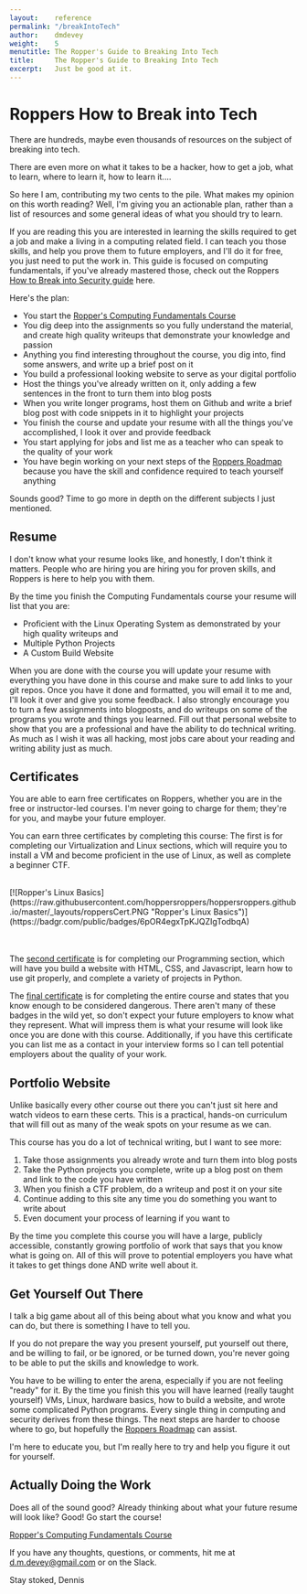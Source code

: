```yaml
---
layout:    reference
permalink: "/breakIntoTech"
author:    dmdevey
weight:    5
menutitle: The Ropper's Guide to Breaking Into Tech
title:     The Ropper's Guide to Breaking Into Tech
excerpt:   Just be good at it.
---
```


# Roppers How to Break into Tech

There are hundreds, maybe even thousands of resources on the subject of breaking into tech.

There are even more on what it takes to be a hacker, how to get a job, what to learn, where to learn it, how to learn it....

So here I am, contributing my two cents to the pile. What makes my opinion on this worth reading? Well, I'm giving you an actionable plan, rather than a list of resources and some general ideas of what you should try to learn. 

If you are reading this you are interested in learning the skills required to get a job and make a living in a computing related field. I can teach you those skills, and help you prove them to future employers, and I'll do it for free, you just need to put the work in. This guide is focused on computing fundamentals, if you've already mastered those, check out the Roppers [How to Break into Security guide](/breakIntoSecurity.md) here.

Here's the plan: 

* You start the [Ropper's Computing Fundamentals Course](https://hoppersroppers.org/course.html)
* You dig deep into the assignments so you fully understand the material, and create high quality writeups that demonstrate your knowledge and passion
* Anything you find interesting throughout the course, you dig into, find some answers, and write up a brief post on it
* You build a professional looking website  to serve as your digital portfolio
* Host the things you've already written on it, only adding a few sentences in the front to turn them into blog posts
* When you write longer programs, host them on Github and write a brief blog post with code snippets in it to highlight your projects
* You finish the course and update your resume with all the things you've accomplished, I look it over and provide feedback 
* You start applying for jobs and list me as a teacher who can speak to the quality of your work
* You have begin working on your next steps of the [Roppers Roadmap](https://hoppersroppers.org/roadmap) because you have the skill and confidence required to teach yourself anything

Sounds good? Time to go more in depth on the different subjects I just mentioned. 

## Resume

I don't know what your resume looks like, and honestly, I don't think it matters. People who are hiring you are hiring you for proven skills, and Roppers is here to help you with them. 

By the time you finish the Computing Fundamentals course your resume will list that you are:

* Proficient with the Linux Operating System as demonstrated by your high quality writeups and 
* Multiple Python Projects 
* A Custom Build Website

When you are done with the course you will update your resume with everything you have done in this course and make sure to add links to your git repos. Once you have it done and formatted, you will email it to me and, I'll look it over and give you some feedback. I also strongly encourage you to turn a few assignments into blogposts, and do writeups on some of the programs you wrote and things you learned. Fill out that personal website to show that you are a professional and have the ability to do technical writing. As much as I wish it was all hacking, most jobs care about your reading and writing ability just as much.

## Certificates 

You are able to earn free certificates on Roppers, whether you are in the free or instructor-led courses. I'm never going to charge for them; they're for you, and maybe your future employer. 

You can earn three certificates by completing this course: The first is for completing our Virtualization and Linux sections, which will require you to install a VM and become proficient in the use of Linux, as well as complete a beginner CTF. 

<br>
[![Ropper's Linux Basics](https://raw.githubusercontent.com/hoppersroppers/hoppersroppers.github.io/master/_layouts/roppersCert.PNG "Ropper's Linux Basics")](https://badgr.com/public/badges/6pOR4egxTpKJQZIgTodbqA)
<br> 
<br> 
<br>

The [second certificate](https://badgr.com/public/badges/XB9JuQmCQaKfJVUvuYNcQg) is for completing our Programming section, which will have you build a website with HTML, CSS, and Javascript, learn how to use git properly, and complete a variety of projects in Python. 

The [final certificate](https://badgr.com/public/badges/OCgMVVYKT82mZZkDah6BBQ) is for completing the entire course and states that you know enough to be considered dangerous. There aren't many of these badges in the wild yet, so don't expect your future employers to know what they represent. What will impress them is what your resume will look like once you are done with this course. Additionally, if you have this certificate you can list me as a contact in your interview forms so I can tell potential employers about the quality of your work.

## Portfolio Website

Unlike basically every other course out there you can't just sit here and watch videos to earn these certs. This is a practical, hands-on curriculum that will fill out as many of the weak spots on your resume as we can.

This course has you do a lot of technical writing, but I want to see more: 

1. Take those assignments you already wrote and turn them into blog posts
2. Take the Python projects you complete, write up a blog post on them and link to the code you have written
3. When you finish a CTF problem, do a writeup and post it on your site
4. Continue adding to this site any time you do something you want to write about
5. Even document your process of learning if you want to

By the time you complete this course you will have a large, publicly accessible, constantly growing portfolio of work that says that you know what is going on. All of this will prove to potential employers you have what it takes to get things done AND write well about it. 

## Get Yourself Out There

I talk a big game about all of this being about what you know and what you can do, but there is something I have to tell you.

If you do not prepare the way you present yourself, put yourself out there, and be willing to fail, or be ignored, or be turned down, you're never going to be able to put the skills and knowledge to work. 

You have to be willing to enter the arena, especially if you are not feeling "ready" for it. By the time you finish this you will have learned (really taught yourself) VMs, Linux, hardware basics, how to build a website, and wrote some complicated Python programs. Every single thing in computing and security derives from these things. The next steps are harder to choose where to go, but hopefully the [Roppers Roadmap](https://hoppersroppers.org/roadmap) can assist. 

I'm here to educate you, but I'm really here to try and help you figure it out for yourself.

## Actually Doing the Work

Does all of the sound good? Already thinking about what your future resume will look like? Good! Go start the course! 

[Ropper's Computing Fundamentals Course](https://www.roppers.org/courses/fundamentals)
 
 If you have any thoughts, questions, or comments, hit me at d.m.devey@gmail.com or on the Slack.

Stay stoked, 
Dennis


